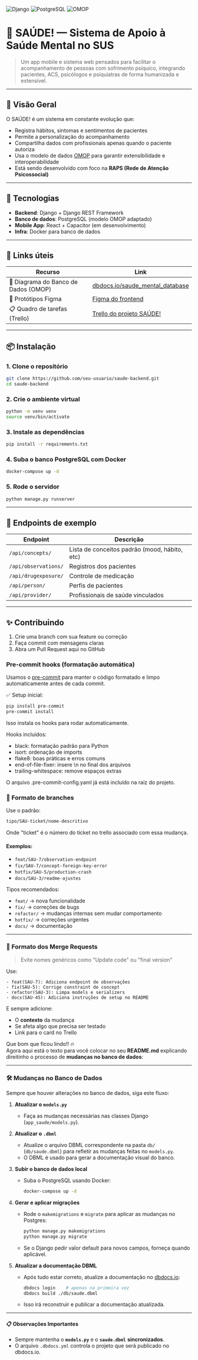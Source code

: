 ![Django](https://img.shields.io/badge/backend-django-green)
![PostgreSQL](https://img.shields.io/badge/db-postgres-blue)
![OMOP](https://img.shields.io/badge/model-omop-orange)


# 🧠 SAÚDE! — Sistema de Apoio à Saúde Mental no SUS

> Um app mobile e sistema web pensados para facilitar o acompanhamento de pessoas com sofrimento psíquico, integrando pacientes, ACS, psicólogos e psiquiatras de forma humanizada e extensível.

---

## 🚀 Visão Geral

O SAÚDE! é um sistema em constante evolução que:

- Registra hábitos, sintomas e sentimentos de pacientes
- Permite a personalização do acompanhamento
- Compartilha dados com profissionais apenas quando o paciente autoriza
- Usa o modelo de dados [OMOP](https://www.ohdsi.org/data-standardization/the-common-data-model/) para garantir extensibilidade e interoperabilidade
- Está sendo desenvolvido com foco na **RAPS (Rede de Atenção Psicossocial)**

---

## 🧩 Tecnologias

- **Backend**: Django + Django REST Framework
- **Banco de dados**: PostgreSQL (modelo OMOP adaptado)
- **Mobile App**: React + Capacitor (em desenvolvimento)
- **Infra**: Docker para banco de dados

---

## 🔗 Links úteis

| Recurso | Link |
|--------|------|
| 📐 Diagrama do Banco de Dados (OMOP) | [dbdocs.io/saude_mental_database](https://dbdocs.io/André%20Amadeu%20Satorres/SAUDE-DB?view=relationships) |
| 🎨 Protótipos Figma | [Figma do frontend](https://www.figma.com/design/GNpltZCrw4r6nZ74BG1a0D/SAUDE-TELAS?node-id=50-209&p=f&t=2mutAsoFPhOtujGn-0) |
| 📋 Quadro de tarefas (Trello) | [Trello do projeto SAÚDE!](https://trello.com/b/zcAUxXKt/saude) |

---

## 📦 Instalação

### 1. Clone o repositório

```bash
git clone https://github.com/seu-usuario/saude-backend.git
cd saude-backend
```

### 2. Crie o ambiente virtual

```bash
python -m venv venv
source venv/bin/activate
```

### 3. Instale as dependências

```bash
pip install -r requirements.txt
```

### 4. Suba o banco PostgreSQL com Docker

```bash
docker-compose up -d
```

### 5. Rode o servidor

```bash
python manage.py runserver
```

---

## 📌 Endpoints de exemplo

| Endpoint | Descrição |
|----------|-----------|
| `/api/concepts/` | Lista de conceitos padrão (mood, hábito, etc) |
| `/api/observations/` | Registros dos pacientes |
| `/api/drugexposure/` | Controle de medicação |
| `/api/person/` | Perfis de pacientes |
| `/api/provider/` | Profissionais de saúde vinculados |

---

## ✨ Contribuindo

1. Crie uma branch com sua feature ou correção
2. Faça commit com mensagens claras
3. Abra um Pull Request aqui no GitHub

### Pre-commit hooks (formatação automática)
Usamos o [pre-commit](https://pre-commit.com/) para manter o código formatado e limpo automaticamente antes de cada commit.

✅ Setup inicial:
```bash
pip install pre-commit
pre-commit install
```

Isso instala os hooks para rodar automaticamente.

Hooks incluídos:
- black: formatação padrão para Python
- isort: ordenação de imports
- flake8: boas práticas e erros comuns
- end-of-file-fixer: insere \n no final dos arquivos
- trailing-whitespace: remove espaços extras

O arquivo .pre-commit-config.yaml já está incluído na raiz do projeto.

### 🌿 Formato de branches

Use o padrão:

```md
tipo/SAU-ticket/nome-descritivo
```

Onde "ticket" é o número do ticket no trello associado com essa mudança.

#### Exemplos:

- `feat/SAU-7/observation-endpoint`
- `fix/SAU-7/concept-foreign-key-error`
- `hotfix/SAU-5/production-crash`
- `docs/SAU-3/readme-ajustes`

Tipos recomendados:
- `feat/` → nova funcionalidade
- `fix/` → correções de bugs
- `refactor/` → mudanças internas sem mudar comportamento
- `hotfix/` → correções urgentes
- `docs/` → documentação

---

### 🚀 Formato dos Merge Requests

> Evite nomes genéricos como "Update code" ou "final version"

Use:

```
- feat(SAU-7): Adiciona endpoint de observações
- fix(SAU-5): Corrige constraint de concept
- refactor(SAU-3): Limpa models e serializers
- docs(SAU-45): Adiciona instruções de setup no README
```

E sempre adicione:

- O **contexto** da mudança
- Se afeta algo que precisa ser testado
- Link para o card no Trello

Que bom que ficou lindo!! 🔥  
Agora aqui está o texto para você colocar no seu **README.md** explicando direitinho o processo de **mudanças no banco de dados**:

---

### 🛠️ Mudanças no Banco de Dados

Sempre que houver alterações no banco de dados, siga este fluxo:

1. **Atualizar o `models.py`**

   - Faça as mudanças necessárias nas classes Django (`app_saude/models.py`).

2. **Atualizar o `.dbml`**

   - Atualize o arquivo DBML correspondente na pasta `db/` (`db/saude.dbml`) para refletir as mudanças feitas no `models.py`.
   - O DBML é usado para gerar a documentação visual do banco.

3. **Subir o banco de dados local**

   - Suba o PostgreSQL usando Docker:
   
     ```bash
     docker-compose up -d
     ```

4. **Gerar e aplicar migrações**

   - Rode o `makemigrations` e `migrate` para aplicar as mudanças no Postgres:
   
     ```bash
     python manage.py makemigrations
     python manage.py migrate
     ```

   - Se o Django pedir valor default para novos campos, forneça quando aplicável.

5. **Atualizar a documentação DBML**

   - Após tudo estar correto, atualize a documentação no [dbdocs.io](https://dbdocs.io/):

     ```bash
     dbdocs login    # apenas na primeira vez
     dbdocs build ./db/saude.dbml
     ```

   - Isso irá reconstruir e publicar a documentação atualizada.

---

#### 📋 Observações Importantes
- Sempre mantenha o **`models.py`** e o **`saude.dbml`** **sincronizados**.
- O arquivo `.dbdocs.yml` controla o projeto que será publicado no dbdocs.io.
